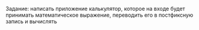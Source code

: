 Задание: написать приложение калькулятор, которое на входе будет принимать математическое выражение, переводить его в постфиксную запись и вычислять